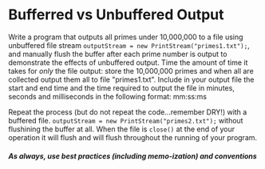 # Bufferred vs Unbuffered Output

Write a program that outputs all primes under 10,000,000 to a file using unbuffered file stream
`outputStream = new PrintStream("primes1.txt");`, and manually flush the buffer after each prime number is output to demonstrate the effects of unbuffered output. Time the amount of time it takes for _only_ the file output: store the 10,000,000 primes and when all are collected output them all to file "primes1.txt". Include in your output file the start and end time and the time required to output the file in minutes, seconds and milliseconds in the following format: mm:ss:ms

Repeat the process (but do not repeat the code...remember DRY!) with a buffered file.
`outputStream = new PrintStream("primes2.txt");` without flushining the buffer at all. When the file is `close()` at the end of your operation it will flush and will flush throughout the running of your program.

##### As always, use best practices (including memo-ization) and conventions

